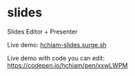 # slides

Slides Editor + Presenter

Live demo: [hchiam-slides.surge.sh](https://hchiam-slides.surge.sh)

Live demo with code you can edit: <https://codepen.io/hchiam/pen/xxwLWPM>
